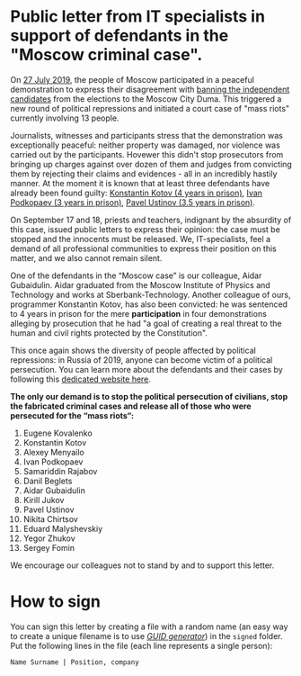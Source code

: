 # Public letter from IT specialists in support of defendants in the "Moscow criminal case".

On [27 July 2019](https://ovdinfo.org/news/2019/07/27/miting-u-merii-moskvy-27-iyulya-2019-goda-i-ego-posledstviya-onlayn), the people of Moscow participated in a peaceful demonstration to express their disagreement with [banning the independent candidates](https://www.bbc.com/russian/features-49127945) from the elections to the Moscow City Duma. This triggered a new round of political repressions and initiated a court case of "mass riots" currently involving 13 people.

Journalists, witnesses and participants stress that the demonstration was exceptionally peaceful: neither property was damaged, nor violence was carried out by the participants. Hovewer this didn't stop prosecutors from bringing up charges against over dozen of them and judges from convicting them by rejecting their claims and evidences - all in an incredibly hastily manner. At the moment it is known that at least three defendants have already been found guilty: [Konstantin Kotov (4 years in prison)](https://www.interfax.ru/russia/675323), [Ivan Podkopaev (3 years in prison)](https://www.interfax.ru/moscow/674950), [Pavel Ustinov (3.5 years in prison)](https://www.interfax.ru/russia/676593).

On September 17 and 18, priests and teachers, indignant by the absurdity of this case, issued public letters to express their opinion: the case must be stopped and the innocents must be released. We, IT-specialists, feel a demand of all professional communities to express their position on this matter, and we also cannot remain silent.

One of the defendants in the “Moscow case” is our colleague, Aidar Gubaidulin. Aidar graduated from the Moscow Institute of Physics and Technology and works at Sberbank-Technology. Another colleague of ours, programmer Konstantin Kotov, has also been convicted: he was sentenced to 4 years in prison for the mere **participation** in four demonstrations alleging by prosecution that he had "a goal of creating a real threat to the human and civil rights protected by the Constitution".

This once again shows the diversity of people affected by political repressions: in Russia of 2019, anyone can become victim of a political persecution. You can learn more about the defendants and their cases by following this [dedicated website here](https://delo212.ru/arestanty).

**The only our demand is to stop the political persecution of civilians, stop the fabricated criminal cases and release all of those who were persecuted for the “mass riots“:**

1. Eugene Kovalenko
2. Konstantin Kotov
3. Alexey Menyailo
4. Ivan Podkopaev
5. Samariddin Rajabov
6. Danil Beglets
7. Aidar Gubaidulin
8. Kirill Jukov
9. Pavel Ustinov
10. Nikita Chirtsov
11. Eduard Malyshevskiy
12. Yegor Zhukov
13. Sergey Fomin

We encourage our colleagues not to stand by and to support this letter.

# How to sign

You can sign this letter by creating a file with a random name (an easy way to create a unique filename is to use *[GUID generator](https://www.guidgenerator.com/online-guid-generator.aspx)*) in the `signed` folder. Put the following lines in the file (each line represents a single person):

```
Name Surname | Position, company
```

